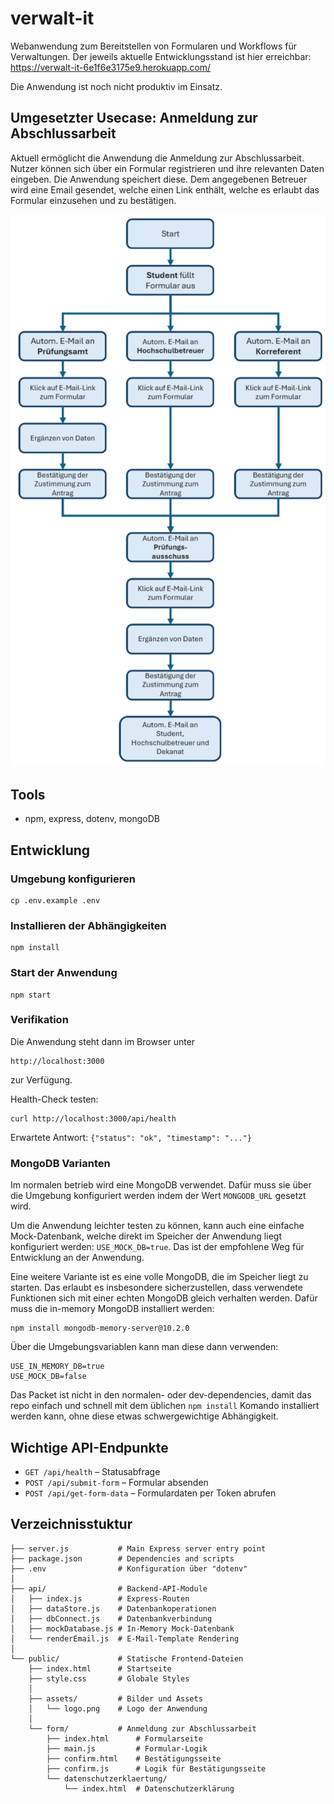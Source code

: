 # verwalt-it
Webanwendung zum Bereitstellen von Formularen und Workflows für Verwaltungen.
Der jeweils aktuelle Entwicklungsstand ist hier erreichbar: https://verwalt-it-6e1f6e3175e9.herokuapp.com/


Die Anwendung ist noch nicht produktiv im Einsatz.

## Umgesetzter Usecase: Anmeldung zur Abschlussarbeit

Aktuell ermöglicht die Anwendung die Anmeldung zur Abschlussarbeit. Nutzer können sich über ein Formular registrieren und ihre relevanten Daten eingeben. Die Anwendung speichert diese. Dem angegebenen Betreuer wird eine Email gesendet, welche einen Link enthält, welche es erlaubt das Formular einzusehen und zu bestätigen.

![Antrag auf Ausgabe der Bachelorarbeit](docs/hochschule_schmalkalden/antrag_auf_ausgabe_der_batchelorarbeit.png)

## Tools
* npm, express, dotenv, mongoDB

## Entwicklung

### Umgebung konfigurieren
```
cp .env.example .env
```

### Installieren der Abhängigkeiten
```
npm install
```

### Start der Anwendung
```
npm start
```

### Verifikation
Die Anwendung steht dann im Browser unter
```
http://localhost:3000
```
zur Verfügung.


Health-Check testen:
```
curl http://localhost:3000/api/health
```
Erwartete Antwort: `{"status": "ok", "timestamp": "..."}`


### MongoDB Varianten
Im normalen betrieb wird eine MongoDB verwendet. Dafür muss sie über die Umgebung konfiguriert werden
indem der Wert `MONGODB_URL` gesetzt wird.

Um die Anwendung leichter testen zu können, kann auch eine einfache Mock-Datenbank, welche direkt
im Speicher der Anwendung liegt konfiguriert werden: `USE_MOCK_DB=true`.
Das ist der empfohlene Weg für Entwicklung an der Anwendung.

Eine weitere Variante ist es eine volle MongoDB, die im Speicher liegt zu starten. Das erlaubt
es insbesondere sicherzustellen, dass verwendete Funktionen sich mit einer echten MongoDB
gleich verhalten werden. Dafür muss die in-memory MongoDB installiert werden:
```
npm install mongodb-memory-server@10.2.0
```
Über die Umgebungsvariablen kann man diese dann verwenden:
```
USE_IN_MEMORY_DB=true
USE_MOCK_DB=false
```
Das Packet ist nicht in den normalen- oder dev-dependencies, damit das repo einfach und schnell mit
dem üblichen `npm install` Komando installiert werden kann, ohne diese etwas schwergewichtige
Abhängigkeit.

## Wichtige API-Endpunkte

- `GET /api/health` – Statusabfrage
- `POST /api/submit-form` – Formular absenden
- `POST /api/get-form-data` – Formulardaten per Token abrufen

## Verzeichnisstuktur
```
├── server.js           # Main Express server entry point
├── package.json        # Dependencies and scripts
├── .env                # Konfiguration über "dotenv"
│
├── api/                # Backend-API-Module
│   ├── index.js        # Express-Routen
│   ├── dataStore.js    # Datenbankoperationen
│   ├── dbConnect.js    # Datenbankverbindung
│   ├── mockDatabase.js # In-Memory Mock-Datenbank
│   └── renderEmail.js  # E-Mail-Template Rendering
│
└── public/             # Statische Frontend-Dateien
    ├── index.html      # Startseite
    ├── style.css       # Globale Styles
    │
    ├── assets/         # Bilder und Assets
    │   └── logo.png    # Logo der Anwendung
    │
    └── form/           # Anmeldung zur Abschlussarbeit
        ├── index.html      # Formularseite
        ├── main.js         # Formular-Logik
        ├── confirm.html    # Bestätigungsseite
        ├── confirm.js      # Logik für Bestätigungsseite
        └── datenschutzerklaertung/
            └── index.html  # Datenschutzerklärung
```
